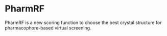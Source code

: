 # PharmRF
PharmRF is a new scoring function to choose the best crystal structure for pharmacophore-based virtual screening. 
